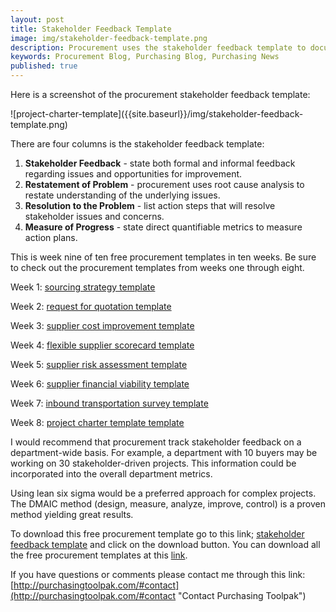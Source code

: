```yaml
---
layout: post
title: Stakeholder Feedback Template
image: img/stakeholder-feedback-template.png
description: Procurement uses the stakeholder feedback template to document key issues, resolution and measure progress.
keywords: Procurement Blog, Purchasing Blog, Purchasing News
published: true
---
```

Here is a screenshot of the procurement stakeholder feedback template:
<div style="text-align:left" markdown="1">
 ![project-charter-template]({{site.baseurl}}/img/stakeholder-feedback-template.png)
</div>

There are four columns is the stakeholder feedback template:

1. **Stakeholder Feedback** - state both formal and informal feedback regarding issues and opportunities for improvement.
2. **Restatement of Problem** - procurement uses root cause analysis to restate understanding of the underlying issues.
3. **Resolution to the Problem** - list action steps that will resolve stakeholder issues and concerns.
4. **Measure of Progress** - state direct quantifiable metrics to measure action plans.
<!--more-->

This is week nine of ten free procurement templates in ten weeks. Be sure to check out the procurement templates from weeks one through eight.

Week 1:	[sourcing strategy template]({{site.baseurl}}/2017/04/07/sourcing-strategy-template)

Week 2:	[request for quotation template]({{site.baseurl}}/2017/04/14/request-for-quotation-template)

Week 3:	[supplier cost improvement template]({{site.baseurl}}/2017/04/21/supplier-cost-improvement-template)

Week 4: [flexible supplier scorecard template]({{site.baseurl}}/2017/04/28/flexible-supplier-scorecard-template)

Week 5: [supplier risk assessment template]({{site.baseurl}}/2017/05/05/risk-assessment-template)

Week 6: [supplier financial viability template]({{site.baseurl}}/2017/05/12/supplier-financial-viability-template)

Week 7: [inbound transportation survey template]({{site.baseurl}}/2017/05/19/inbound-transportation-survey-template)

Week 8: [project charter template template]({{site.baseurl}}/2017/05/23/project-charter-template)

I would recommend that procurement track stakeholder feedback on a department-wide basis. For example, a department with 10 buyers may be working on 30 stakeholder-driven projects. This information could be incorporated into the overall department metrics.

Using lean six sigma would be a preferred approach for complex projects. The DMAIC method (design, measure, analyze, improve, control) is a proven method yielding great results.

To download this free procurement template go to this link; <a href="https://github.com/purchasingtoolpak/purchasingtoolpak/blob/master/supplier-integration/quality/stakeholder-feedback-template.pptx">stakeholder feedback template</a> and click on the download button. You can download all the free procurement templates at this <a href="http://purchasingtoolpak.com/#team">link</a>.

If you have questions or comments please contact me through this link:
[http://purchasingtoolpak.com/#contact](http://purchasingtoolpak.com/#contact "Contact Purchasing Toolpak")
